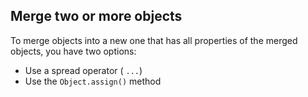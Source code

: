 ## Merge two or more objects
To merge objects into a new one that has all properties of the merged objects, you have two options:

- Use a spread operator ( `...`)
- Use the `Object.assign()` method
